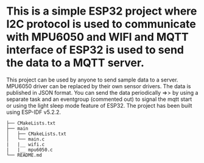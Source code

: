 # This is a simple ESP32 project where I2C protocol is used to communicate with MPU6050 and WIFI and MQTT interface of ESP32 is used to send the data to a MQTT server.
This project can be used by anyone to send sample data to a server. MPU6050 driver can be replaced by their own sensor drivers. The data is published in JSON format. 
You can send the data periodically =>>  by using a separate task and an eventgroup (commented out) to signal the mqtt start or using the light sleep mode feature of ESP32. The project has been built using ESP-IDF v5.2.2.

```
├── CMakeLists.txt
├── main
│   ├── CMakeLists.txt
│   └── main.c
|   |__ wifi.c
|   |__ mpu6050.c
└── README.md       
```

